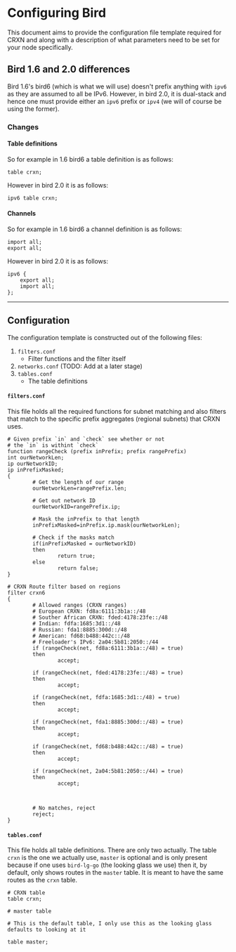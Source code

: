 Configuring Bird
================

This document aims to provide the configuration file template required
for CRXN and along with a description of what parameters need to be set
for your node specifically.

## Bird 1.6 and 2.0 differences

Bird 1.6's bird6 (which is what we will use) doesn't prefix anything
with `ipv6` as they are assumed to all be IPv6. However, in bird 2.0,
it is dual-stack and hence one must provide either an `ipv6` prefix or
`ipv4` (we will of course be using the former).

### Changes

#### Table definitions

So for example in 1.6 bird6 a table definition is as follows:

```bird
table crxn;
```

However in bird 2.0 it is as follows:

```bird
ipv6 table crxn;
```

#### Channels

So for example in 1.6 bird6 a channel definition is as follows:

```bird
import all;
export all;
```

However in bird 2.0 it is as follows:

```bird
ipv6 {
	export all;
	import all;	
};
```

---

## Configuration

The configuration template is constructed out of the following files:

1. `filters.conf`
	* Filter functions and the filter itself
2. `networks.conf` (TODO: Add at a later stage)
3. `tables.conf`
	* The table definitions

#### `filters.conf`

This file holds all the required functions for subnet matching and also
filters that match to the specific prefix aggregates (regional subnets)
that CRXN uses.

```
# Given prefix `in` and `check` see whether or not
# the `in` is withint `check`
function rangeCheck (prefix inPrefix; prefix rangePrefix)
int ourNetworkLen;
ip ourNetworkID;
ip inPrefixMasked;
{
        # Get the length of our range
        ourNetworkLen=rangePrefix.len;

        # Get out network ID
        ourNetworkID=rangePrefix.ip;

        # Mask the inPrefix to that length
        inPrefixMasked=inPrefix.ip.mask(ourNetworkLen);

        # Check if the masks match
        if(inPrefixMasked = ourNetworkID)
        then
                return true;
        else
                return false;
}

# CRXN Route filter based on regions
filter crxn6
{
        # Allowed ranges (CRXN ranges)
        # European CRXN: fd8a:6111:3b1a::/48
        # Souther African CRXN: fded:4178:23fe::/48
        # Indian: fdfa:1685:3d1::/48
        # Russian: fda1:8885:300d::/48
        # American: fd68:b488:442c::/48
        # Freeloader's IPv6: 2a04:5b81:2050::/44
        if (rangeCheck(net, fd8a:6111:3b1a::/48) = true)
        then
                accept;

        if (rangeCheck(net, fded:4178:23fe::/48) = true)
        then
                accept;

        if (rangeCheck(net, fdfa:1685:3d1::/48) = true)
        then
                accept;

        if (rangeCheck(net, fda1:8885:300d::/48) = true)
        then
                accept;

        if (rangeCheck(net, fd68:b488:442c::/48) = true)
        then
                accept;

        if (rangeCheck(net, 2a04:5b81:2050::/44) = true)
        then
                accept;



        # No matches, reject
        reject;
}
```

#### `tables.conf`

This file holds all table definitions. There are only two actually.
The table `crxn` is the one we actually use, `master` is optional
and is only present because if one uses `bird-lg-go` (the looking glass
we use) then it, by default, only shows routes in the `master` table.
It is meant to have the same routes as the `crxn` table.

```
# CRXN table
table crxn;

# master table

# This is the default table, I only use this as the looking glass defaults to looking at it

table master;
```

